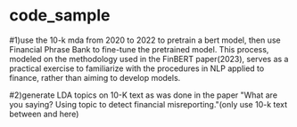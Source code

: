 # code_sample

#1)use the 10-k mda from 2020 to 2022 to pretrain a bert model, then use Financial Phrase Bank to fine-tune the pretrained model. This process, modeled on the methodology used in the FinBERT paper(2023), serves as a practical exercise to familiarize with the procedures in NLP applied to finance, rather than aiming to develop models.

#2)generate LDA topics on 10-K text as was done in the paper "What are you saying? Using topic to detect financial misreporting."(only use 10-k text between and here)
